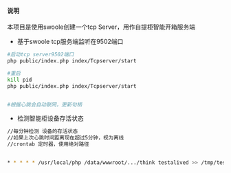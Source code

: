 #### 说明
本项目是使用swoole创建一个tcp Server，用作自提柜智能开箱服务端

- 基于swoole tcp服务端监听在9502端口
```bash
#启动tcp server9502端口
php public/index.php index/Tcpserver/start

#重启
kill pid
php public/index.php index/Tcpserver/start


#根据心跳会自动联网，更新句柄

```

- 检测智能柜设备存活状态
```bash
//每分钟检测 设备的存活状态
//如果上次心跳时间距离现在超过5分钟，视为离线
//crontab 定时器，使用绝对路径


* * * * * /usr/local/php /data/wwwroot/.../think testalived >> /tmp/test

```
